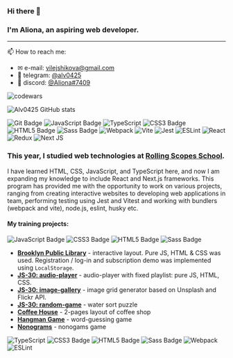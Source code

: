 ### Hi there 👋
### I'm Aliona, an aspiring web developer. 
_____
📫 How to reach me:
  - ✉ e-mail: vilejshikova@gmail.com
  - 💬 telegram: [@alv0425
](https://t.me/alv0425)
  - 💬 discord: [@Aliona#7409](https://discordapp.com/users/1122842754175742052)

![codewars](https://www.codewars.com/users/alv0425/badges/large) 

![Alv0425 GitHub stats](https://github-readme-stats.vercel.app/api?username=alv0425&hide=contribs,prs)

![Git Badge](https://img.shields.io/badge/Git-F05032?logo=git&logoColor=fff&style=for-the-badge)
![JavaScript Badge](https://img.shields.io/badge/JavaScript-F7DF1E?logo=javascript&logoColor=000&style=for-the-badge)
![TypeScript](https://img.shields.io/badge/typescript-%23007ACC.svg?style=for-the-badge&logo=typescript&logoColor=white)
![CSS3 Badge](https://img.shields.io/badge/CSS3-1572B6?logo=css3&logoColor=fff&style=for-the-badge)
![HTML5 Badge](https://img.shields.io/badge/HTML5-E34F26?logo=html5&logoColor=fff&style=for-the-badge)
![Sass Badge](https://img.shields.io/badge/Sass-C69?logo=sass&logoColor=fff&style=for-the-badge)
![Webpack](https://img.shields.io/badge/webpack-%238DD6F9.svg?style=for-the-badge&logo=webpack&logoColor=black)
![Vite](https://img.shields.io/badge/vite-%23646CFF.svg?style=for-the-badge&logo=vite&logoColor=white)
![Jest](https://img.shields.io/badge/-jest-%23C21325?style=for-the-badge&logo=jest&logoColor=white)
![ESLint](https://img.shields.io/badge/ESLint-4B3263?style=for-the-badge&logo=eslint&logoColor=white)
![React](https://img.shields.io/badge/react-%2320232a.svg?style=for-the-badge&logo=react&logoColor=%2361DAFB)
![Redux](https://img.shields.io/badge/redux-%23593d88.svg?style=for-the-badge&logo=redux&logoColor=white)
![Next JS](https://img.shields.io/badge/Next-black?style=for-the-badge&logo=next.js&logoColor=white)

### This year, I studied web technologies at [Rolling Scopes School](https://rs.school/).
I have learned HTML, CSS, JavaScript, and TypeScript here, and now I am expanding my knowledge to include React and Next.js frameworks. This program has provided me with the opportunity to work on various projects, ranging from creating interactive websites to developing web applications in team, performing testing using Jest and Vitest and working with bundlers (webpack and vite), node.js, eslint, husky etc.
#### My training projects:
 ![JavaScript Badge](https://img.shields.io/badge/JavaScript-F7DF1E?logo=javascript&logoColor=000&style=for-the-badge)
 ![CSS3 Badge](https://img.shields.io/badge/CSS3-1572B6?logo=css3&logoColor=fff&style=for-the-badge)
![HTML5 Badge](https://img.shields.io/badge/HTML5-E34F26?logo=html5&logoColor=fff&style=for-the-badge)
![Sass Badge](https://img.shields.io/badge/Sass-C69?logo=sass&logoColor=fff&style=for-the-badge)
- **[Brooklyn Public Library](https://alv0425.github.io/JSS0-PRESCHOOL-2023Q2/library/)** - interactive layout. Pure JS, HTML & CSS was used. Registration / log-in and subscription demo was implemented using ``LocalStorage``.
- **[JS-30: audio-player](https://alv0425.github.io/JSS0-PRESCHOOL-2023Q2/audio-player/)** - audio-player with fixed playlist: pure JS, HTML, CSS.
- **[JS-30: image-gallery](https://alv0425.github.io/JSS0-PRESCHOOL-2023Q2/image-gallery/)** - image grid generator based on Unsplash and Flickr API.
- **[JS-30: random-game](https://alv0425.github.io/JSS0-PRESCHOOL-2023Q2/random-game/)** - water sort puzzle
- **[Coffee House](https://rolling-scopes-school.github.io/alv0425-JSFE2023Q4/coffee-house/)** - 2-pages layout of coffee shop
- **[Hangman Game](https://rolling-scopes-school.github.io/alv0425-JSFE2023Q4/hangman/)** - word-guessing game
- **[Nonograms](https://rolling-scopes-school.github.io/alv0425-JSFE2023Q4/nonograms/)** - nonogams game

![TypeScript](https://img.shields.io/badge/typescript-%23007ACC.svg?style=for-the-badge&logo=typescript&logoColor=white)
![CSS3 Badge](https://img.shields.io/badge/CSS3-1572B6?logo=css3&logoColor=fff&style=for-the-badge)
![HTML5 Badge](https://img.shields.io/badge/HTML5-E34F26?logo=html5&logoColor=fff&style=for-the-badge)
![Sass Badge](https://img.shields.io/badge/Sass-C69?logo=sass&logoColor=fff&style=for-the-badge)
![Webpack](https://img.shields.io/badge/webpack-%238DD6F9.svg?style=for-the-badge&logo=webpack&logoColor=black)
![ESLint](https://img.shields.io/badge/ESLint-4B3263?style=for-the-badge&logo=eslint&logoColor=white)
